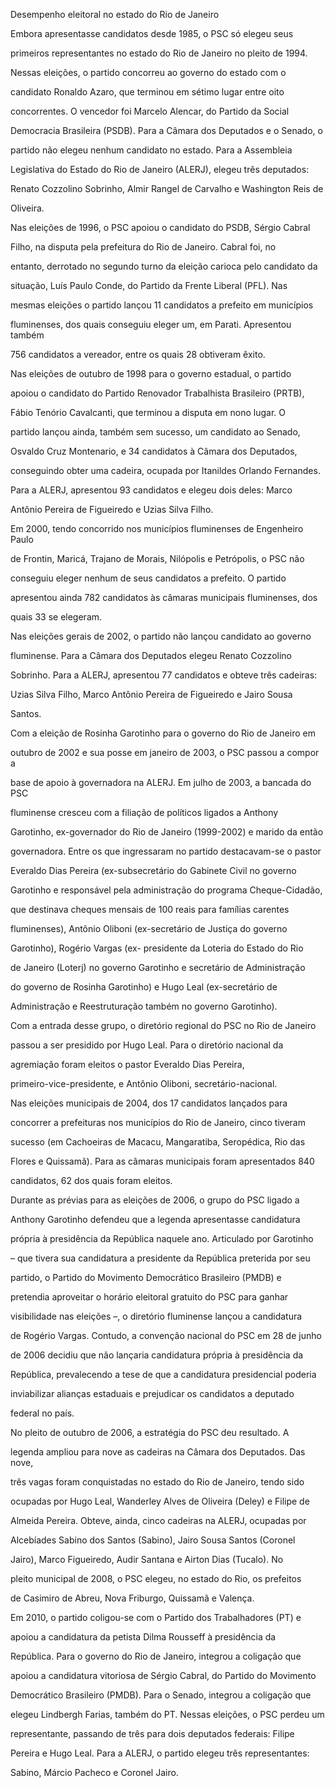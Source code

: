 

Desempenho eleitoral no estado do Rio de Janeiro



Embora apresentasse candidatos desde 1985, o PSC só elegeu seus

primeiros representantes no estado do Rio de Janeiro no pleito de 1994.

Nessas eleições, o partido concorreu ao governo do estado com o

candidato Ronaldo Azaro, que terminou em sétimo lugar entre oito

concorrentes. O vencedor foi Marcelo Alencar, do Partido da Social

Democracia Brasileira (PSDB). Para a Câmara dos Deputados e o Senado, o

partido não elegeu nenhum candidato no estado. Para a Assembleia

Legislativa do Estado do Rio de Janeiro (ALERJ), elegeu três deputados:

Renato Cozzolino Sobrinho, Almir Rangel de Carvalho e Washington Reis de

Oliveira.



Nas eleições de 1996, o PSC apoiou o candidato do PSDB, Sérgio Cabral

Filho, na disputa pela prefeitura do Rio de Janeiro. Cabral foi, no

entanto, derrotado no segundo turno da eleição carioca pelo candidato da

situação, Luís Paulo Conde, do Partido da Frente Liberal (PFL). Nas

mesmas eleições o partido lançou 11 candidatos a prefeito em municípios

fluminenses, dos quais conseguiu eleger um, em Parati. Apresentou também

756 candidatos a vereador, entre os quais 28 obtiveram êxito.



Nas eleições de outubro de 1998 para o governo estadual, o partido

apoiou o candidato do Partido Renovador Trabalhista Brasileiro (PRTB),

Fábio Tenório Cavalcanti, que terminou a disputa em nono lugar. O

partido lançou ainda, também sem sucesso, um candidato ao Senado,

Osvaldo Cruz Montenario, e 34 candidatos à Câmara dos Deputados,

conseguindo obter uma cadeira, ocupada por Itanildes Orlando Fernandes.

Para a ALERJ, apresentou 93 candidatos e elegeu dois deles: Marco

Antônio Pereira de Figueiredo e Uzias Silva Filho.



Em 2000, tendo concorrido nos municípios fluminenses de Engenheiro Paulo

de Frontin, Maricá, Trajano de Morais, Nilópolis e Petrópolis, o PSC não

conseguiu eleger nenhum de seus candidatos a prefeito. O partido

apresentou ainda 782 candidatos às câmaras municipais fluminenses, dos

quais 33 se elegeram.



Nas eleições gerais de 2002, o partido não lançou candidato ao governo

fluminense. Para a Câmara dos Deputados elegeu Renato Cozzolino

Sobrinho. Para a ALERJ, apresentou 77 candidatos e obteve três cadeiras:

Uzias Silva Filho, Marco Antônio Pereira de Figueiredo e Jairo Sousa

Santos.



Com a eleição de Rosinha Garotinho para o governo do Rio de Janeiro em

outubro de 2002 e sua posse em janeiro de 2003, o PSC passou a compor a

base de apoio à governadora na ALERJ. Em julho de 2003, a bancada do PSC

fluminense cresceu com a filiação de políticos ligados a Anthony

Garotinho, ex-governador do Rio de Janeiro (1999-2002) e marido da então

governadora. Entre os que ingressaram no partido destacavam-se o pastor

Everaldo Dias Pereira (ex-subsecretário do Gabinete Civil no governo

Garotinho e responsável pela administração do programa Cheque-Cidadão,

que destinava cheques mensais de 100 reais para famílias carentes

fluminenses), Antônio Oliboni (ex-secretário de Justiça do governo

Garotinho), Rogério Vargas (ex- presidente da Loteria do Estado do Rio

de Janeiro (Loterj) no governo Garotinho e secretário de Administração

do governo de Rosinha Garotinho) e Hugo Leal (ex-secretário de

Administração e Reestruturação também no governo Garotinho).



Com a entrada desse grupo, o diretório regional do PSC no Rio de Janeiro

passou a ser presidido por Hugo Leal. Para o diretório nacional da

agremiação foram eleitos o pastor Everaldo Dias Pereira,

primeiro-vice-presidente, e Antônio Oliboni, secretário-nacional.



Nas eleições municipais de 2004, dos 17 candidatos lançados para

concorrer a prefeituras nos municípios do Rio de Janeiro, cinco tiveram

sucesso (em Cachoeiras de Macacu, Mangaratiba, Seropédica, Rio das

Flores e Quissamã). Para as câmaras municipais foram apresentados 840

candidatos, 62 dos quais foram eleitos.



Durante as prévias para as eleições de 2006, o grupo do PSC ligado a

Anthony Garotinho defendeu que a legenda apresentasse candidatura

própria à presidência da República naquele ano. Articulado por Garotinho

– que tivera sua candidatura a presidente da República preterida por seu

partido, o Partido do Movimento Democrático Brasileiro (PMDB) e

pretendia aproveitar o horário eleitoral gratuito do PSC para ganhar

visibilidade nas eleições –, o diretório fluminense lançou a candidatura

de Rogério Vargas. Contudo, a convenção nacional do PSC em 28 de junho

de 2006 decidiu que não lançaria candidatura própria à presidência da

República, prevalecendo a tese de que a candidatura presidencial poderia

inviabilizar alianças estaduais e prejudicar os candidatos a deputado

federal no país.



No pleito de outubro de 2006, a estratégia do PSC deu resultado. A

legenda ampliou para nove as cadeiras na Câmara dos Deputados. Das nove,

três vagas foram conquistadas no estado do Rio de Janeiro, tendo sido

ocupadas por Hugo Leal, Wanderley Alves de Oliveira (Deley) e Filipe de

Almeida Pereira. Obteve, ainda, cinco cadeiras na ALERJ, ocupadas por

Alcebíades Sabino dos Santos (Sabino), Jairo Sousa Santos (Coronel

Jairo), Marco Figueiredo, Audir Santana e Airton Dias (Tucalo). No

pleito municipal de 2008, o PSC elegeu, no estado do Rio, os prefeitos

de Casimiro de Abreu, Nova Friburgo, Quissamã e Valença.



Em 2010, o partido coligou-se com o Partido dos Trabalhadores (PT) e

apoiou a candidatura da petista Dilma Rousseff à presidência da

República. Para o governo do Rio de Janeiro, integrou a coligação que

apoiou a candidatura vitoriosa de Sérgio Cabral, do Partido do Movimento

Democrático Brasileiro (PMDB). Para o Senado, integrou a coligação que

elegeu Lindbergh Farias, também do PT. Nessas eleições, o PSC perdeu um

representante, passando de três para dois deputados federais: Filipe

Pereira e Hugo Leal. Para a ALERJ, o partido elegeu três representantes:

Sabino, Márcio Pacheco e Coronel Jairo.



